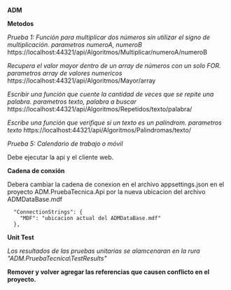 
**ADM**

**Metodos**

*Prueba 1: Función para multiplicar dos números sin utilizar el signo de multiplicación. parametros numeroA, numeroB*
https://localhost:44321/api/Algoritmos/Multiplicar/numeroA/numeroB

*Recupera el valor mayor dentro de un array de números con un solo FOR. parametros array de valores numericos*
https://localhost:44321/api/Algoritmos/Mayor/array

*Escribir una función que cuente la cantidad de veces que se repite una palabra. parametros texto, palabra a buscar*
https://localhost:44321/api/Algoritmos/Repetidos/texto/palabra/

*Escribe una función que verifique si un texto es un palíndrom. parametros texto*
https://localhost:44321/api/Algoritmos/Palindromas/texto/

*Prueba 5: Calendario de trabajo o móvil*

Debe ejecutar la api y el cliente web.

**Cadena de conxión**

Debera cambiar la cadena de conexion en el archivo appsettings.json en el proyecto ADM.PruebaTecnica.Api por la nueva ubicacion del archivo ADMDataBase.mdf
```
  "ConnectionStrings": {
    "MDF": "ubicacion actual del ADMDataBase.mdf"
  },
```


**Unit Test**

*Los resultados de las pruebas unitarias se alamcenaran en la rura "ADM.PruebaTecnica\TestResults"*


    
 **Remover y volver agregar las referencias que causen conflicto en el proyecto.**
